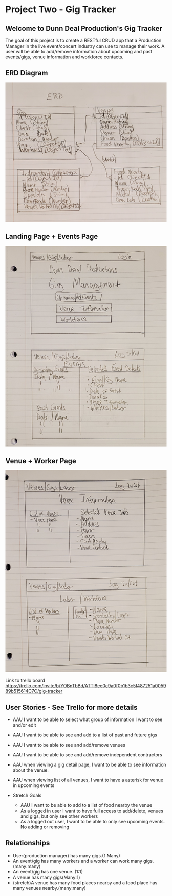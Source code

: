 # Project Two - Gig Tracker

## Welcome to Dunn Deal Production's Gig Tracker

The goal of this project is to create a RESTful CRUD app that a Production Manager in the live event/concert industry can use to manage their work.  A user will be able to add/remove information about upcoming and past events/gigs, venue information and workforce contacts.

## ERD Diagram

![](public/images/updatedERD.jpg)

## Landing Page + Events Page
![](public/images/20221104_015258.jpg)

## Venue + Worker Page
![](public/images/20221104_015308.jpg)

Link to trello board
https://trello.com/invite/b/YOBnTbBd/ATTI8ee0c9a0f0b1b3c5f487251a005989b515614C7C/gig-tracker


## User Stories - See Trello for more details
- AAU I want to be able to select what group of information I want to see and/or edit
- AAU I want to be able to see and add to a list of past and future gigs
- AAU I want to be able to see and add/remove venues
- AAU I want to be able to see and add/remove independent contractors
- AAU when viewing a gig detail page, I want to be able to see information about the venue.
- AAU when viewing list of all venues, I want to have a asterisk for venue in upcoming events

- Stretch Goals
    - AAU I want to be able to add to a list of food nearby the venue
    - As a logged in user I want to have full access to add/delete, venues and gigs, but only see other workers
    - As a logged out user, I want to be able to only see upcoming events. No adding or removing

## Relationships 
   - User(production manager) has many gigs.(1:Many)
   - An event/gig has many workers and a worker can work many gigs.(many:many)
   - An event/gig has one venue. (1:1)
   - A venue has many gigs(Many:1)
   - (stretch)A venue has many food places nearby and a food place has many venues nearby.(many:many)